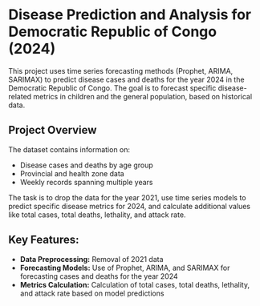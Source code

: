 # Disease Prediction and Analysis for Democratic Republic of Congo (2024)

This project uses time series forecasting methods (Prophet, ARIMA, SARIMAX) to predict disease cases and deaths for the year 2024 in the Democratic Republic of Congo. The goal is to forecast specific disease-related metrics in children and the general population, based on historical data.

## Project Overview

The dataset contains information on:
- Disease cases and deaths by age group
- Provincial and health zone data
- Weekly records spanning multiple years

The task is to drop the data for the year 2021, use time series models to predict specific disease metrics for 2024, and calculate additional values like total cases, total deaths, lethality, and attack rate.

## Key Features:
- **Data Preprocessing:** Removal of 2021 data
- **Forecasting Models:** Use of Prophet, ARIMA, and SARIMAX for forecasting cases and deaths for the year 2024
- **Metrics Calculation:** Calculation of total cases, total deaths, lethality, and attack rate based on model predictions
